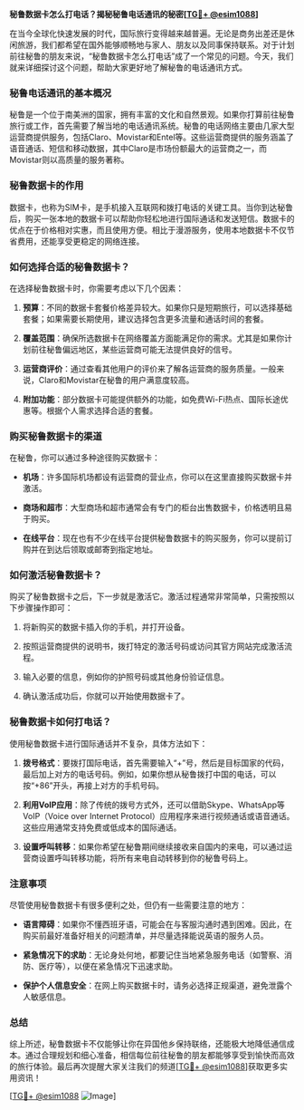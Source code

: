 **秘鲁数据卡怎么打电话？揭秘秘鲁电话通讯的秘密[[TG💪+ @esim1088](https://t.me/s/esim1088)]**

在当今全球化快速发展的时代，国际旅行变得越来越普遍。无论是商务出差还是休闲旅游，我们都希望在国外能够顺畅地与家人、朋友以及同事保持联系。对于计划前往秘鲁的朋友来说，“秘鲁数据卡怎么打电话”成了一个常见的问题。今天，我们就来详细探讨这个问题，帮助大家更好地了解秘鲁的电话通讯方式。

### 秘鲁电话通讯的基本概况

秘鲁是一个位于南美洲的国家，拥有丰富的文化和自然景观。如果你打算前往秘鲁旅行或工作，首先需要了解当地的电话通讯系统。秘鲁的电话网络主要由几家大型运营商提供服务，包括Claro、Movistar和Entel等。这些运营商提供的服务涵盖了语音通话、短信和移动数据，其中Claro是市场份额最大的运营商之一，而Movistar则以高质量的服务著称。

### 秘鲁数据卡的作用

数据卡，也称为SIM卡，是手机接入互联网和拨打电话的关键工具。当你到达秘鲁后，购买一张本地的数据卡可以帮助你轻松地进行国际通话和发送短信。数据卡的优点在于价格相对实惠，而且使用方便。相比于漫游服务，使用本地数据卡不仅节省费用，还能享受更稳定的网络连接。

### 如何选择合适的秘鲁数据卡？

在选择秘鲁数据卡时，你需要考虑以下几个因素：

1. **预算**：不同的数据卡套餐价格差异较大。如果你只是短期旅行，可以选择基础套餐；如果需要长期使用，建议选择包含更多流量和通话时间的套餐。
   
2. **覆盖范围**：确保所选数据卡在网络覆盖方面能满足你的需求。尤其是如果你计划前往秘鲁偏远地区，某些运营商可能无法提供良好的信号。

3. **运营商评价**：通过查看其他用户的评价来了解各运营商的服务质量。一般来说，Claro和Movistar在秘鲁的用户满意度较高。

4. **附加功能**：部分数据卡可能提供额外的功能，如免费Wi-Fi热点、国际长途优惠等。根据个人需求选择合适的套餐。

### 购买秘鲁数据卡的渠道

在秘鲁，你可以通过多种途径购买数据卡：

- **机场**：许多国际机场都设有运营商的营业点，你可以在这里直接购买数据卡并激活。
  
- **商场和超市**：大型商场和超市通常会有专门的柜台出售数据卡，价格透明且易于购买。

- **在线平台**：现在也有不少在线平台提供秘鲁数据卡的购买服务，你可以提前订购并在到达后领取或邮寄到指定地址。

### 如何激活秘鲁数据卡？

购买了秘鲁数据卡之后，下一步就是激活它。激活过程通常非常简单，只需按照以下步骤操作即可：

1. 将新购买的数据卡插入你的手机，并打开设备。

2. 按照运营商提供的说明书，拨打特定的激活号码或访问其官方网站完成激活流程。

3. 输入必要的信息，例如你的护照号码或其他身份验证信息。

4. 确认激活成功后，你就可以开始使用数据卡了。

### 秘鲁数据卡如何打电话？

使用秘鲁数据卡进行国际通话并不复杂，具体方法如下：

1. **拨号格式**：要拨打国际电话，首先需要输入“+”号，然后是目标国家的代码，最后加上对方的电话号码。例如，如果你想从秘鲁拨打中国的电话，可以按“+86”开头，再接上对方的手机号码。

2. **利用VoIP应用**：除了传统的拨号方式外，还可以借助Skype、WhatsApp等VoIP（Voice over Internet Protocol）应用程序来进行视频通话或语音通话。这些应用通常支持免费或低成本的国际通话。

3. **设置呼叫转移**：如果你希望在秘鲁期间继续接收来自国内的来电，可以通过运营商设置呼叫转移功能，将所有来电自动转移到你的秘鲁号码上。

### 注意事项

尽管使用秘鲁数据卡有很多便利之处，但仍有一些需要注意的地方：

- **语言障碍**：如果你不懂西班牙语，可能会在与客服沟通时遇到困难。因此，在购买前最好准备好相关的问题清单，并尽量选择能说英语的服务人员。

- **紧急情况下的求助**：无论身处何地，都要记住当地紧急服务电话（如警察、消防、医疗等），以便在紧急情况下迅速求助。

- **保护个人信息安全**：在网上购买数据卡时，请务必选择正规渠道，避免泄露个人敏感信息。

### 总结

综上所述，秘鲁数据卡不仅能够让你在异国他乡保持联络，还能极大地降低通信成本。通过合理规划和细心准备，相信每位前往秘鲁的朋友都能够享受到愉快而高效的旅行体验。最后再次提醒大家关注我们的频道[[TG💪+ @esim1088](https://t.me/s/esim1088)]获取更多实用资讯！

[[TG💪+ @esim1088](https://t.me/s/esim1088) ![Image](https://i.postimg.cc/4NQfJmqS/Snipaste-2025-05-13-00-14-12.png)]